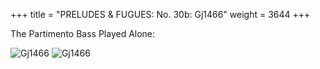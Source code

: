 +++
title = "PRELUDES & FUGUES: No. 30b: Gj1466"
weight = 3644
+++

The Partimento Bass Played Alone:

![Gj1466](/img/30bFenBk6p1.jpg)
![Gj1466](/img/30bFenBk6p2.jpg)
